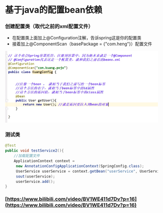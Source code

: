 # 基于java的配置bean依赖

### 创建配置类（取代之前的xml配置文件）

* 在配置类上面加上@Configuration注解，告诉spring这是你的配置类
* 接着加上@ComponentScan（basePackage = {"com.heng"}）配置文件

![](../.gitbook/assets/image%20%2856%29.png)

### 测试类

```java
@Test
public void testService2(){
    //加载配置文件
    ApplicationContext context =
     new AnnotationConfigApplicationContext(SpringConfig.class);
     UserService userService = context.getBean("userService", UserService.class);
     sout(userService);
     userService.add();
}
```



### [https://www.bilibili.com/video/BV1WE411d7Dv?p=16](https://www.bilibili.com/video/BV1WE411d7Dv?p=16)

